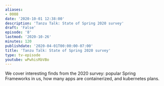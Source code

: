 ```yaml
---
aliases:
- 0008
date: '2020-10-01 12:38:00'
description: 'Tanzu Talk: State of Spring 2020 survey'
draft: 'False'
episode: '8'
lastmod: '2020-10-26'
minutes: 120
publishdate: '2020-04-01T00:00:00-07:00'
title: 'Tanzu Talk: State of Spring 2020 survey'
type: tv-episode
youtube: wPwhisRbVBo
---
```


We cover interesting finds from the 2020 survey: popular Spring Frameworks in us, how many apps are containerized, and kubernetes plans.